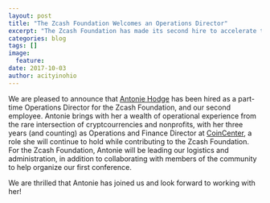 ```yaml
---
layout: post
title: "The Zcash Foundation Welcomes an Operations Director"
excerpt: "The Zcash Foundation has made its second hire to accelerate the Foundation's work."
categories: blog
tags: []
image:
  feature:
date: 2017-10-03
author: acityinohio
---
```


We are pleased to announce that [Antonie Hodge](https://twitter.com/antoniehodge) has been hired as a part-time Operations Director for the Zcash Foundation, and our second employee. 
Antonie brings with her a wealth of operational experience from the rare intersection of cryptcourrencies and nonprofits, with her three years (and counting) as Operations and Finance Director at [CoinCenter](https://coincenter.org/), a role she will continue to hold while contributing to the Zcash Foundation.
For the Zcash Foundation, Antonie will be leading our logistics and administration, in addition to collaborating with members of the community to help organize our first conference.

We are thrilled that Antonie has joined us and look forward to working with her!
